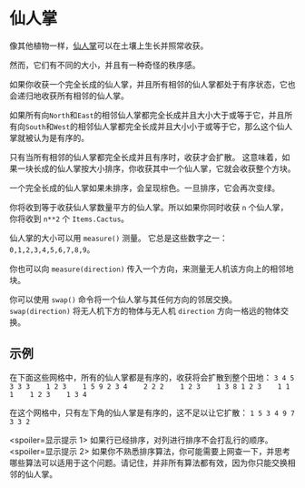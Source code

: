 # 仙人掌
像其他植物一样，[仙人掌](objects/cactus)可以在土壤上生长并照常收获。

然而，它们有不同的大小，并且有一种奇怪的秩序感。

如果你收获一个完全长成的仙人掌，并且所有相邻的仙人掌都处于有序状态，它也会递归地收获所有相邻的仙人掌。

如果所有向`North`和`East`的相邻仙人掌都完全长成并且大小大于或等于它，并且所有向`South`和`West`的相邻仙人掌都完全长成并且大小小于或等于它，那么这个仙人掌就被认为是有序的。

只有当所有相邻的仙人掌都完全长成并且有序时，收获才会扩散。
这意味着，如果一块长成的仙人掌按大小排序，你收获其中一个仙人掌，它就会收获整个方块。

一个完全长成的仙人掌如果未排序，会呈现棕色。一旦排序，它会再次变绿。

你将收到等于收获仙人掌数量平方的仙人掌。所以如果你同时收获 `n` 个仙人掌，你将收到 `n**2` 个 `Items.Cactus`。

仙人掌的大小可以用 `measure()` 测量。
它总是这些数字之一：`0,1,2,3,4,5,6,7,8,9`。

你也可以向 `measure(direction)` 传入一个方向，来测量无人机该方向上的相邻地块。

你可以使用 `swap()` 命令将一个仙人掌与其任何方向的邻居交换。
`swap(direction)` 将无人机下方的物体与无人机 `direction` 方向一格远的物体交换。

## 示例
在下面这些网格中，所有的仙人掌都是有序的，收获将会扩散到整个田地：
`3 4 5    3 3 3    1 2 3    1 5 9
2 3 4    2 2 2    1 2 3    1 3 8
1 2 3    1 1 1    1 2 3    1 3 4`

在这个网格中，只有左下角的仙人掌是有序的，这不足以让它扩散：
`1 5 3
4 9 7
3 3 2`

<spoiler=显示提示 1>
如果行已经排序，对列进行排序不会打乱行的顺序。
</spoiler>
<spoiler=显示提示 2>
如果你不熟悉排序算法，你可能需要上网查一下，并思考哪些算法可以适用于这个问题。请记住，并非所有算法都有效，因为你只能交换相邻的仙人掌。
</spoiler>